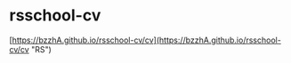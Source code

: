 # rsschool-cv
[https://bzzhA.github.io/rsschool-cv/cv](https://bzzhA.github.io/rsschool-cv/cv "RS")
